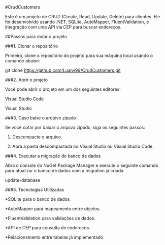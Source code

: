 #CrudCustomers

Este é um projeto de CRUD (Create, Read, Update, Delete) para clientes. Ele foi desenvolvido usando .NET, SQLite, AutoMapper, FluentValidation, e integração com uma API via CEP para buscar endereços.

##Passos para rodar o projeto

###1. Clonar o repositório

Primeiro, clone o repositório do projeto para sua máquina local usando o comando abaixo:

git clone https://github.com/Luany99/CrudCustomers.git

###2. Abrir o projeto

Você pode abrir o projeto em um dos seguintes editores:

Visual Studio Code

Visual Studio

###3. Caso baixe o arquivo zipado

Se você optar por baixar o arquivo zipado, siga os seguintes passos:

1. Descompacte o arquivo.

2. Abra a pasta descompactada no Visual Studio ou Visual Studio Code.

###4. Executar a migração do banco de dados

Abra o console do NuGet Package Manager e execute o seguinte comando para atualizar o banco de dados com a migration já criada:

update-database

###5. Tecnologias Utilizadas

*SQLite para o banco de dados.

*AutoMapper para mapeamento entre objetos.

*FluentValidation para validações de dados.

*API de CEP para consulta de endereços.

*Relacionamento entre tabelas já implementado
